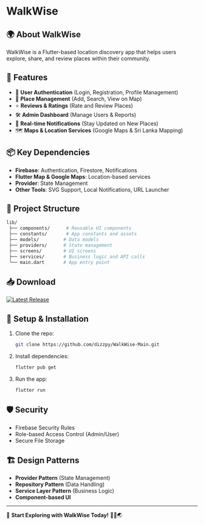 # WalkWise

## 🌍 About WalkWise
WalkWise is a Flutter-based location discovery app that helps users explore, share, and review places within their community.

## 🚀 Features
- 🔑 **User Authentication** (Login, Registration, Profile Management)
- 📍 **Place Management** (Add, Search, View on Map)
- ⭐ **Reviews & Ratings** (Rate and Review Places)
- 🛠 **Admin Dashboard** (Manage Users & Reports)
- 🔔 **Real-time Notifications** (Stay Updated on New Places)
- 🗺️ **Maps & Location Services** (Google Maps & Sri Lanka Mapping)

## 📦 Key Dependencies
- **Firebase**: Authentication, Firestore, Notifications
- **Flutter Map & Google Maps**: Location-based services
- **Provider**: State Management
- **Other Tools**: SVG Support, Local Notifications, URL Launcher

## 📂 Project Structure
```bash
lib/
 ├── components/      # Reusable UI components
 ├── constants/       # App constants and assets
 ├── models/         # Data models
 ├── providers/      # State management
 ├── screens/        # UI screens
 ├── services/       # Business logic and API calls
 └── main.dart       # App entry point
```

## 📥 Download
<!-- [📌 Latest Release](https://github.com/dizzpy/WalkWise-Main/releases/tag/v1.0.0)-->
<!-- BEGIN LATEST DOWNLOAD BUTTON -->
[![Latest Release](https://custom-icon-badges.demolab.com/badge/-Download-blue?style=for-the-badge&logo=download&logoColor=white "Latest Release")](https://github.com/dizzpy/WalkWise-Main/releases/tag/v1.0.0)
<!-- END LATEST DOWNLOAD BUTTON -->

## 🔧 Setup & Installation
1. Clone the repo:  
   ```sh
   git clone https://github.com/dizzpy/WalkWise-Main.git
   ```
2. Install dependencies:  
   ```sh
   flutter pub get
   ```
3. Run the app:  
   ```sh
   flutter run
   ```

## 🛡️ Security
- Firebase Security Rules
- Role-based Access Control (Admin/User)
- Secure File Storage

## 🏗️ Design Patterns
- **Provider Pattern** (State Management)
- **Repository Pattern** (Data Handling)
- **Service Layer Pattern** (Business Logic)
- **Component-based UI**

---
📌 **Start Exploring with WalkWise Today!** 🚶‍♂️🌏
